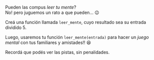 Pueden las compus _leer tu mente_?   
No! pero juguemos un rato a que pueden... :wink:

Creá una función llamada `leer_mente`, cuyo resultado sea su entrada dividido 5. 


Luego, usaremos tu función `leer_mente(entrada)` para hacer un *juego mental* con tus familiares y amistades!!  :laughing: 

Recordá que podés ver las pistas, sin penalidades.
